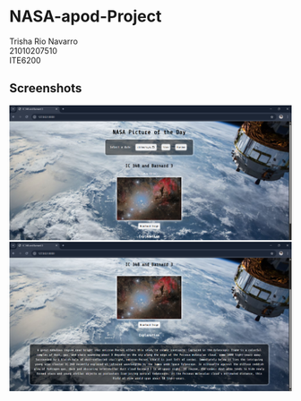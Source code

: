# NASA-apod-Project

Trisha Rio Navarro  
21010207510  
ITE6200

## Screenshots

![Screenshot 1](screenshots/1.png)  
![Screenshot 2](screenshots/2.png)
